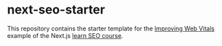 # next-seo-starter

This repository contains the starter template for the [Improving Web Vitals](https://nextjs.org/learn/seo/improve/lighthouse) example of the Next.js [learn SEO course](https://nextjs.org/learn/seo/introduction-to-seo).
